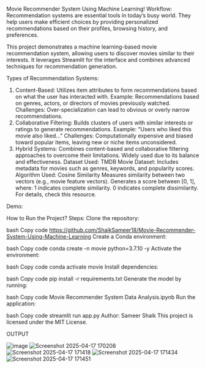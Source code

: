 Movie Recommender System Using Machine Learning!
Workflow:
Recommendation systems are essential tools in today’s busy world. They help users make efficient choices by providing personalized recommendations based on their profiles, browsing history, and preferences.

This project demonstrates a machine learning-based movie recommendation system, allowing users to discover movies similar to their interests. It leverages Streamlit for the interface and combines advanced techniques for recommendation generation.

Types of Recommendation Systems:
1. Content-Based:
Utilizes item attributes to form recommendations based on what the user has interacted with.
Example: Recommendations based on genres, actors, or directors of movies previously watched.
Challenges: Over-specialization can lead to obvious or overly narrow recommendations.
2. Collaborative Filtering:
Builds clusters of users with similar interests or ratings to generate recommendations.
Example: "Users who liked this movie also liked..."
Challenges: Computationally expensive and biased toward popular items, leaving new or niche items unconsidered.
3. Hybrid Systems:
Combines content-based and collaborative filtering approaches to overcome their limitations.
Widely used due to its balance and effectiveness.
Dataset Used:
TMDB Movie Dataset: Includes metadata for movies such as genres, keywords, and popularity scores.
Algorithm Used: Cosine Similarity
Measures similarity between two vectors (e.g., movie feature vectors).
Generates a score between [0, 1], where:
1 indicates complete similarity.
0 indicates complete dissimilarity.
For details, check this resource.

Demo:




How to Run the Project?
Steps:
Clone the repository:

bash
Copy code
https://github.com/ShaikSameer18/Movie-Recommender-System-Using-Machine-Learning
Create a Conda environment:

bash
Copy code
conda create -n movie python=3.7.10 -y
Activate the environment:

bash
Copy code
conda activate movie
Install dependencies:

bash
Copy code
pip install -r requirements.txt
Generate the model by running:

bash
Copy code
Movie Recommender System Data Analysis.ipynb
Run the application:

bash
Copy code
streamlit run app.py
Author:
Sameer Shaik
This project is licensed under the MIT License.

OUTPUT

![image](https://github.com/user-attachments/assets/6f900bcc-af39-4173-9ace-4e76ed594a7a)
![Screenshot 2025-04-17 170208](https://github.com/user-attachments/assets/5f8859f9-d5c6-4dff-95ea-cfad70e5fc20)
![Screenshot 2025-04-17 171418](https://github.com/user-attachments/assets/818bc07b-9572-4f47-b94e-664abb278096)
![Screenshot 2025-04-17 171434](https://github.com/user-attachments/assets/e7523f18-d549-4e8c-acce-98d650339770)
![Screenshot 2025-04-17 171451](https://github.com/user-attachments/assets/33027ad3-97fa-4afd-a70a-2585d3b7ddf4)




